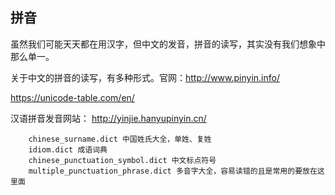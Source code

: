 ## 拼音

虽然我们可能天天都在用汉字，但中文的发音，拼音的读写，其实没有我们想象中那么单一。

关于中文的拼音的读写，有多种形式。官网：http://www.pinyin.info/

https://unicode-table.com/en/

汉语拼音发音网站：
http://yinjie.hanyupinyin.cn/



```text
    chinese_surname.dict 中国姓氏大全，单姓、复姓
    idiom.dict 成语词典
    chinese_punctuation_symbol.dict 中文标点符号
    multiple_punctuation_phrase.dict 多音字大全，容易读错的且是常用的要放在这里面
```


    
